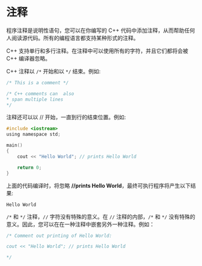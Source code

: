 # 注释

程序注释是说明性语句，您可以在你编写的 C++ 代码中添加注释，从而帮助任何人阅读源代码。所有的编程语言都支持某种形式的注释。

C++ 支持单行和多行注释。在注释中可以使用所有的字符，并且它们都将会被 C++ 编译器忽略。

C++ 注释以 `/*` 开始和以 `*/` 结束。例如:

```c
/* This is a comment */

/* C++ comments can  also
* span multiple lines
*/
```

注释还可以以 // 开始，一直到行的结束位置。例如:

```c
#include <iostream>
using namespace std;

main()
{
    cout << "Hello World"; // prints Hello World

    return 0;
}
```

上面的代码编译时，将忽略 **//prints Hello World**，最终可执行程序将产生以下结果:

```
Hello World
```

`/*` 和 `*/` 注释，`//` 字符没有特殊的意义。在 `//` 注释的内部，`/*` 和 `*/` 没有特殊的意义。因此，您可以在在一种注释中嵌套另外一种注释。例如：

```c
/* Comment out printing of Hello World:

cout << "Hello World"; // prints Hello World

*/
```


